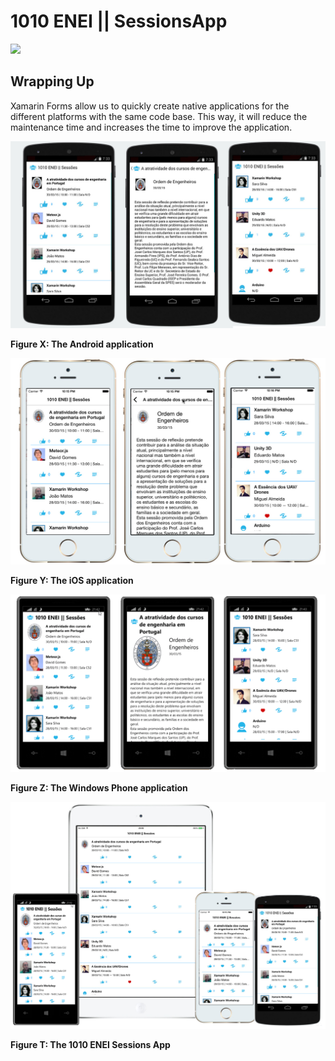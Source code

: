 # 1010 ENEI || SessionsApp


<MTMarkdownOptions output='html4'>

  <a href="https://github.com/XamCommunityWorkshop/SessionsApp"><img src="https://raw.githubusercontent.com/XamCommunityWorkshop/SessionsApp/Draft/Guides/ImagesForGuides/header.png"/></a>

</MTMarkdownOptions>



## Wrapping Up


Xamarin Forms allow us to quickly create native applications for the different platforms with the same code base. This way, it will reduce the maintenance time and increases the time to improve the application.


![Xamarin Workshop - 1010 ENEI Sessions App](ImagesForGuides/Android.jpg)

**Figure X: The Android application**


![Xamarin Workshop - 1010 ENEI Sessions App](ImagesForGuides/iOS.jpg)

**Figure Y: The iOS application**


![Xamarin Workshop - 1010 ENEI Sessions App](ImagesForGuides/WindowsPhone.png)

**Figure Z: The Windows Phone application**


![Xamarin Workshop - 1010 ENEI Sessions App](ImagesForGuides/1010eneisessionsapp.jpg)

**Figure T: The 1010 ENEI Sessions App**